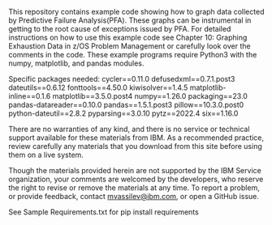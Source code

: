 This repository contains example code showing how to graph data collected by Predictive Failure Analysis(PFA). These graphs can be instrumental in getting to the root cause of exceptions issued by PFA. For detailed instructions on how to use this example code see Chapter 10: Graphing Exhaustion Data in z/OS Problem Management or carefully look over the comments in the code. These example programs require Python3 with the numpy, matplotlib, and pandas modules. 

Specific packages needed:
cycler==0.11.0 
defusedxml==0.7.1.post3 
dateutils==0.6.12 
fonttools==4.50.0 
kiwisolver==1.4.5 
matplotlib-inline==0.1.6
matplotlib==3.5.0.post4 
numpy==1.26.0 
packaging==23.0 
pandas-datareader==0.10.0
pandas==1.5.1.post3
pillow==10.3.0.post0 
python-dateutil==2.8.2
pyparsing==3.0.10
pytz==2022.4
six==1.16.0

There are no warranties of any kind, and there is no service or technical support available for these materials from IBM. As a recommended practice, review carefully any materials that you download from this site before using them on a live system.

Though the materials provided herein are not supported by the IBM Service organization, your comments are welcomed by the developers, who reserve the right to revise or remove the materials at any time. To report a problem, or provide feedback, contact  mvassilev@ibm.com, or open a GitHub issue.

See Sample Requirements.txt for pip install requirements